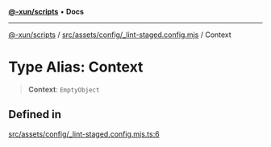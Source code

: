 [**@-xun/scripts**](../../../../../README.md) • **Docs**

***

[@-xun/scripts](../../../../../README.md) / [src/assets/config/\_lint-staged.config.mjs](../README.md) / Context

# Type Alias: Context

> **Context**: `EmptyObject`

## Defined in

[src/assets/config/\_lint-staged.config.mjs.ts:6](https://github.com/Xunnamius/xscripts/blob/b9218ee5f94be5da6a48d961950ed32307ad7f96/src/assets/config/_lint-staged.config.mjs.ts#L6)
